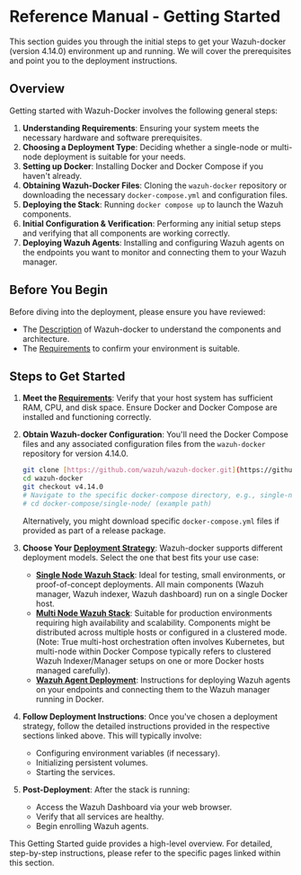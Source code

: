 # Reference Manual - Getting Started

This section guides you through the initial steps to get your Wazuh-docker (version 4.14.0) environment up and running. We will cover the prerequisites and point you to the deployment instructions.

## Overview

Getting started with Wazuh-Docker involves the following general steps:

1.  **Understanding Requirements**: Ensuring your system meets the necessary hardware and software prerequisites.
2.  **Choosing a Deployment Type**: Deciding whether a single-node or multi-node deployment is suitable for your needs.
3.  **Setting up Docker**: Installing Docker and Docker Compose if you haven't already.
4.  **Obtaining Wazuh-Docker Files**: Cloning the `wazuh-docker` repository or downloading the necessary `docker-compose.yml` and configuration files.
5.  **Deploying the Stack**: Running `docker compose up` to launch the Wazuh components.
6.  **Initial Configuration & Verification**: Performing any initial setup steps and verifying that all components are working correctly.
7.  **Deploying Wazuh Agents**: Installing and configuring Wazuh agents on the endpoints you want to monitor and connecting them to your Wazuh manager.

## Before You Begin

Before diving into the deployment, please ensure you have reviewed:

-   The [Description](ref/Introduction/description.md) of Wazuh-docker to understand the components and architecture.
-   The [Requirements](ref/getting-started/requirements.md) to confirm your environment is suitable.

## Steps to Get Started

1.  **Meet the [Requirements](requirements.md)**:
    Verify that your host system has sufficient RAM, CPU, and disk space. Ensure Docker and Docker Compose are installed and functioning correctly.

2.  **Obtain Wazuh-docker Configuration**:
    You'll need the Docker Compose files and any associated configuration files from the `wazuh-docker` repository for version 4.14.0.
    ```bash
    git clone [https://github.com/wazuh/wazuh-docker.git](https://github.com/wazuh/wazuh-docker.git)
    cd wazuh-docker
    git checkout v4.14.0
    # Navigate to the specific docker-compose directory, e.g., single-node or multi-node
    # cd docker-compose/single-node/ (example path)
    ```
    Alternatively, you might download specific `docker-compose.yml` files if provided as part of a release package.

3.  **Choose Your [Deployment Strategy](deployment/deployment.md)**:
    Wazuh-docker supports different deployment models. Select the one that best fits your use case:
    * **[Single Node Wazuh Stack](deployment/single-node.md)**: Ideal for testing, small environments, or proof-of-concept deployments. All main components (Wazuh manager, Wazuh indexer, Wazuh dashboard) run on a single Docker host.
    * **[Multi Node Wazuh Stack](deployment/multi-node.md)**: Suitable for production environments requiring high availability and scalability. Components might be distributed across multiple hosts or configured in a clustered mode. (Note: True multi-host orchestration often involves Kubernetes, but multi-node within Docker Compose typically refers to clustered Wazuh Indexer/Manager setups on one or more Docker hosts managed carefully).
    * **[Wazuh Agent Deployment](deployment/wazuh-agent.md)**: Instructions for deploying Wazuh agents on your endpoints and connecting them to the Wazuh manager running in Docker.

4.  **Follow Deployment Instructions**:
    Once you've chosen a deployment strategy, follow the detailed instructions provided in the respective sections linked above. This will typically involve:
    * Configuring environment variables (if necessary).
    * Initializing persistent volumes.
    * Starting the services.

5.  **Post-Deployment**:
    After the stack is running:
    * Access the Wazuh Dashboard via your web browser.
    * Verify that all services are healthy.
    * Begin enrolling Wazuh agents.

This Getting Started guide provides a high-level overview. For detailed, step-by-step instructions, please refer to the specific pages linked within this section.
